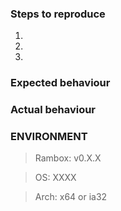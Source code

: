 <!-- Please complete the follow issue template. If is not an issue, feel free to remove the steps and behaviours -->

### Steps to reproduce

1. 
2. 
3. 

### Expected behaviour

<!-- Write here -->

### Actual behaviour

<!-- Write here -->

### ENVIRONMENT

<!-- Complete your environment -->

> Rambox: v0.X.X

> OS: XXXX

> Arch: x64 or ia32
